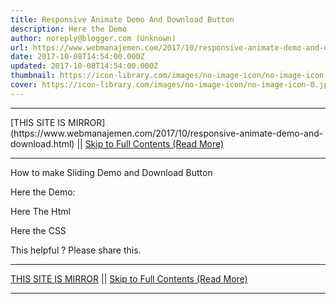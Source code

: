 ```yaml
---
title: Responsive Animate Demo And Download Button
description: Here the Demo
author: noreply@blogger.com (Unknown)
url: https://www.webmanajemen.com/2017/10/responsive-animate-demo-and-download.html
date: 2017-10-08T14:54:00.000Z
updated: 2017-10-08T14:54:00.000Z
thumbnail: https://icon-library.com/images/no-image-icon/no-image-icon-0.jpg
cover: https://icon-library.com/images/no-image-icon/no-image-icon-0.jpg
---
```


<hr/> [THIS SITE IS MIRROR](https://www.webmanajemen.com/2017/10/responsive-animate-demo-and-download.html) || <a href="https://www.webmanajemen.com/2017/10/responsive-animate-demo-and-download.html" rel="follow" class="button" id="read-more">Skip to Full Contents (Read More)</a> <hr/> How to make Sliding Demo and Download Button

Here the Demo: 

Here The Html

Here the CSS

This helpful ? Please share this. <hr/> [THIS SITE IS MIRROR](https://www.webmanajemen.com/2017/10/responsive-animate-demo-and-download.html) || <a href="https://www.webmanajemen.com/2017/10/responsive-animate-demo-and-download.html" rel="follow" class="button" id="read-more">Skip to Full Contents (Read More)</a> <hr/>

<script>
    if (location.host.includes('dimaslanjaka12')) {
      location.replace('https://www.webmanajemen.com/2017/10/responsive-animate-demo-and-download.html');
    }
  </script>